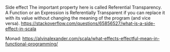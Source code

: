 Side effect
The important property here is called Referential Transparency. A Function or an Expression is Referentially Transparent if you can replace it with its value without changing the meaning of the program (and vice versa).
https://stackoverflow.com/questions/65856527/what-is-a-side-effect-in-scala

Monad:
https://alvinalexander.com/scala/what-effects-effectful-mean-in-functional-programming/
